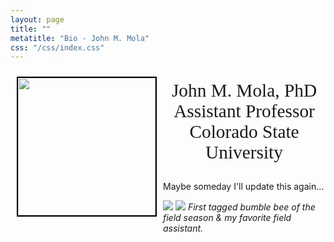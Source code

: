 ```yaml
---
layout: page
title: ""
metatitle: "Bio - John M. Mola"
css: "/css/index.css"
---
```


<img align="left" height="220" src="../img/me_PFTF.png" style="margin: 10px 10px; border:2px solid black">

<div style="text-align:center">
  <p style="font-family: calibri; font-size:22pt">
John M. Mola, PhD<br>
Assistant Professor<br>
Colorado State University<br>

  </p>
</div>

Maybe someday I'll update this again...

![](../img/small_beetag.png)            ![](../img/DSCN1695.png)
*First tagged bumble bee of the field season & my favorite field assistant.* 
